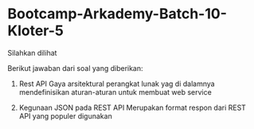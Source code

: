 # Bootcamp-Arkademy-Batch-10-Kloter-5
Silahkan dilihat

Berikut jawaban dari soal yang diberikan:
1. Rest API
   Gaya arsitektural perangkat lunak yag di dalamnya mendefinisikan aturan-aturan untuk membuat web service
   
2. Kegunaan JSON pada REST API
   Merupakan format respon dari REST API yang populer digunakan
